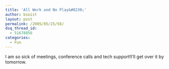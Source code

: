 ```yaml
---
title: 'All Work and No Play&#8230;'
author: bsoist
layout: post
permalink: /2005/05/25/58/
dsq_thread_id:
  - 51678856
categories:
  - Fun
---
```

I am so sick of meetings, conference calls and tech support!I&#8217;ll get over it by tomorrow. <i class="fa fa-smile-o"></i>

